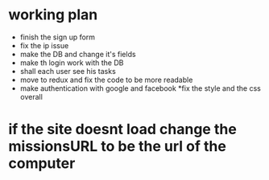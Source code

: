 #  working plan
 
  * finish the sign up form
  * fix the ip issue
  * make the DB and change it's fields 
  * make th login work with the DB
  * shall each user see his tasks 
  * move to redux and fix the code to be more readable
  * make authentication with google and facebook
  *fix the style and the css overall
# if the site doesnt load change the missionsURL to be the url of the computer

